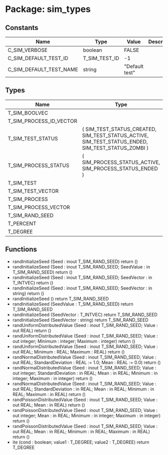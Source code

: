 # Package: sim_types
## Constants
| Name                    | Type          | Value           | Description |
| ----------------------- | ------------- | --------------- | ----------- |
| C_SIM_VERBOSE           | boolean       |  FALSE          |             |
| C_SIM_DEFAULT_TEST_ID   | T_SIM_TEST_ID |  -1             |             |
| C_SIM_DEFAULT_TEST_NAME | string        |  "Default test" |             |
## Types
| Name                    | Type                                                                                                       | Description |
| ----------------------- | ---------------------------------------------------------------------------------------------------------- | ----------- |
| T_SIM_BOOLVEC           |                                                                                                            |             |
| T_SIM_PROCESS_ID_VECTOR |                                                                                                            |             |
| T_SIM_TEST_STATUS       | ( 		SIM_TEST_STATUS_CREATED, 		SIM_TEST_STATUS_ACTIVE, 		SIM_TEST_STATUS_ENDED, 		SIM_TEST_STATUS_ZOMBI 	) |             |
| T_SIM_PROCESS_STATUS    | ( 		SIM_PROCESS_STATUS_ACTIVE, 		SIM_PROCESS_STATUS_ENDED 	)                                               |             |
| T_SIM_TEST              |                                                                                                            |             |
| T_SIM_TEST_VECTOR       |                                                                                                            |             |
| T_SIM_PROCESS           |                                                                                                            |             |
| T_SIM_PROCESS_VECTOR    |                                                                                                            |             |
| T_SIM_RAND_SEED         |                                                                                                            |             |
| T_PERCENT               |                                                                                                            |             |
| T_DEGREE                |                                                                                                            |             |
## Functions
- randInitializeSeed <font id="function_arguments">(Seed : inout T_SIM_RAND_SEED)</font> <font id="function_return">return ()</font>
- randInitializeSeed <font id="function_arguments">(Seed : inout T_SIM_RAND_SEED; SeedValue : in T_SIM_RAND_SEED)</font> <font id="function_return">return ()</font>
- randInitializeSeed <font id="function_arguments">(Seed : inout T_SIM_RAND_SEED; SeedVector : in T_INTVEC)</font> <font id="function_return">return ()</font>
- randInitializeSeed <font id="function_arguments">(Seed : inout T_SIM_RAND_SEED; SeedVector : in string)</font> <font id="function_return">return ()</font>
- randInitializeSeed <font id="function_arguments">()</font> <font id="function_return">return T_SIM_RAND_SEED</font>
- randInitializeSeed <font id="function_arguments">(SeedValue : T_SIM_RAND_SEED)</font> <font id="function_return">return T_SIM_RAND_SEED</font>
- randInitializeSeed <font id="function_arguments">(SeedVector : T_INTVEC)</font> <font id="function_return">return T_SIM_RAND_SEED</font>
- randInitializeSeed <font id="function_arguments">(SeedVector : string)</font> <font id="function_return">return T_SIM_RAND_SEED</font>
- randUniformDistributedValue <font id="function_arguments">(Seed : inout T_SIM_RAND_SEED; Value : out REAL)</font> <font id="function_return">return ()</font>
- randUniformDistributedValue <font id="function_arguments">(Seed : inout T_SIM_RAND_SEED; Value : out integer; Minimum : integer; Maximum : integer)</font> <font id="function_return">return ()</font>
- randUniformDistributedValue <font id="function_arguments">(Seed : inout T_SIM_RAND_SEED; Value : out REAL; Minimum : REAL; Maximum : REAL)</font> <font id="function_return">return ()</font>
- randNormalDistributedValue <font id="function_arguments">(Seed : inout T_SIM_RAND_SEED; Value : out REAL; StandardDeviation : REAL := 1.0; Mean : REAL := 0.0)</font> <font id="function_return">return ()</font>
- randNormalDistributedValue <font id="function_arguments">(Seed : inout T_SIM_RAND_SEED; Value : out integer; StandardDeviation : in REAL; Mean : in REAL; Minimum : in integer; Maximum : in integer)</font> <font id="function_return">return ()</font>
- randNormalDistributedValue <font id="function_arguments">(Seed : inout T_SIM_RAND_SEED; Value : out REAL; StandardDeviation : in REAL; Mean : in REAL; Minimum : in REAL; Maximum : in REAL)</font> <font id="function_return">return ()</font>
- randPoissonDistributedValue <font id="function_arguments">(Seed : inout T_SIM_RAND_SEED; Value : out REAL; Mean : in REAL)</font> <font id="function_return">return ()</font>
- randPoissonDistributedValue <font id="function_arguments">(Seed : inout T_SIM_RAND_SEED; Value : out integer; Mean : in REAL; Minimum : in integer; Maximum : in integer)</font> <font id="function_return">return ()</font>
- randPoissonDistributedValue <font id="function_arguments">(Seed : inout T_SIM_RAND_SEED; Value : out REAL; Mean : in REAL; Minimum : in REAL; Maximum : in REAL)</font> <font id="function_return">return ()</font>
- ite <font id="function_arguments">(cond : boolean; value1 : T_DEGREE; value2 : T_DEGREE)</font> <font id="function_return">return T_DEGREE</font>
